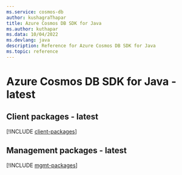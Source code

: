 ```yaml
---
ms.service: cosmos-db
author: kushagraThapar
title: Azure Cosmos DB SDK for Java
ms.author: kuthapar
ms.data: 10/04/2022
ms.devlang: java
description: Reference for Azure Cosmos DB SDK for Java
ms.topic: reference
---
```

# Azure Cosmos DB SDK for Java - latest

## Client packages - latest
[!INCLUDE [client-packages](cosmos-db-client-index.md)]
## Management packages - latest
[!INCLUDE [mgmt-packages](cosmos-db-mgmt-index.md)]